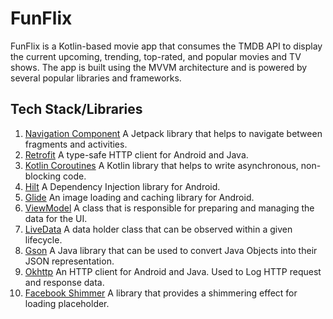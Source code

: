 # FunFlix
FunFlix is a Kotlin-based movie app that consumes the TMDB API to display the current upcoming, trending, top-rated, and popular movies and TV shows. The app is built using the MVVM architecture and is powered by several popular libraries and frameworks.

## Tech Stack/Libraries
   1. [Navigation Component](https://developer.android.com/guide/navigation) A Jetpack library that helps to navigate between fragments and activities.
   2. [Retrofit](https://square.github.io/retrofit/) A type-safe HTTP client for Android and Java.
   3. [Kotlin Coroutines](https://kotlinlang.org/docs/reference/coroutines-overview.html) A Kotlin library that helps to write asynchronous, non-blocking code.
   4. [Hilt](https://dagger.dev/hilt/) A Dependency Injection library for Android.
   5. [Glide](https://bumptech.github.io/glide/)  An image loading and caching library for Android.
   6. [ViewModel](https://developer.android.com/topic/libraries/architecture/viewmodel) A class that is responsible for preparing and managing the data for the UI.
   7. [LiveData](https://developer.android.com/topic/libraries/architecture/livedata)  A data holder class that can be observed within a given lifecycle.
   8. [Gson](https://github.com/google/gson) A Java library that can be used to convert Java Objects into their JSON representation.
   9. [Okhttp](https://square.github.io/okhttp/) An HTTP client for Android and Java. Used to Log HTTP request and response data.
   10. [Facebook Shimmer](https://github.com/facebook/shimmer-android) A library that provides a shimmering effect for loading placeholder.
